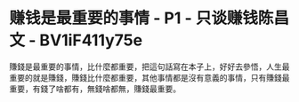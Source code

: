 # 赚钱是最重要的事情 - P1 - 只谈赚钱陈昌文 - BV1iF411y75e

賺錢是最重要的事情，比什麼都重要，把這句話寫在本子上，好好去參悟，人生最重要的就是賺錢，賺錢比什麼都重要，其他事情都是沒有意義的事情，只有賺錢最重要，有錢了啥都有，無錢啥都無，賺錢最重要。

